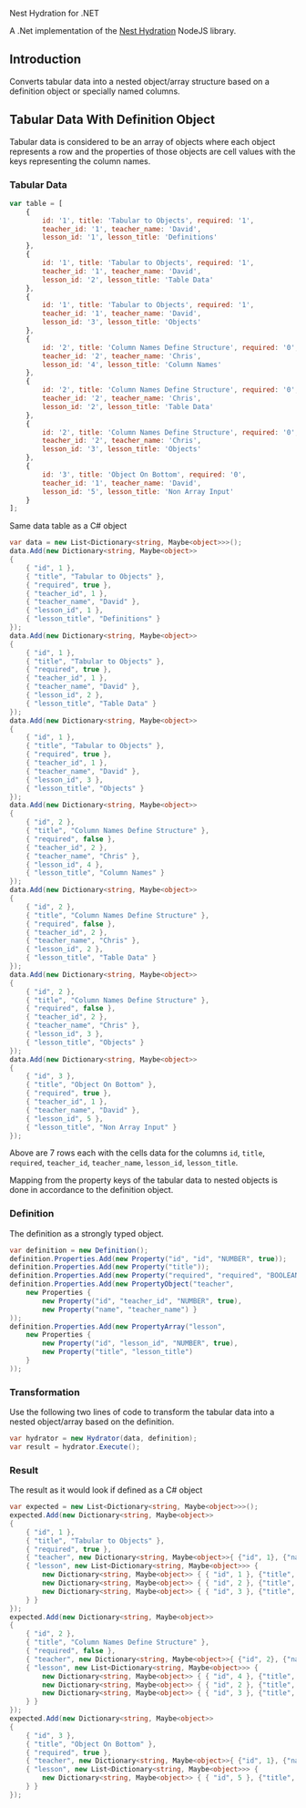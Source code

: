 Nest Hydration for .NET

A .Net implementation of the [Nest Hydration](https://github.com/CoursePark/NestHydrationJS) NodeJS library.

## Introduction

Converts tabular data into a nested object/array structure based on a definition object or specially named columns.

## Tabular Data With Definition Object

Tabular data is considered to be an array of objects where each object represents a row and the properties of those objects are cell values with the keys representing the column names.

### Tabular Data

```javascript
var table = [
    {
        id: '1', title: 'Tabular to Objects', required: '1',
        teacher_id: '1', teacher_name: 'David',
        lesson_id: '1', lesson_title: 'Definitions'
    },
    {
        id: '1', title: 'Tabular to Objects', required: '1',
        teacher_id: '1', teacher_name: 'David',
        lesson_id: '2', lesson_title: 'Table Data'
    },
    {
        id: '1', title: 'Tabular to Objects', required: '1',
        teacher_id: '1', teacher_name: 'David',
        lesson_id: '3', lesson_title: 'Objects'
    },
    {
        id: '2', title: 'Column Names Define Structure', required: '0',
        teacher_id: '2', teacher_name: 'Chris',
        lesson_id: '4', lesson_title: 'Column Names'
    },
    {
        id: '2', title: 'Column Names Define Structure', required: '0',
        teacher_id: '2', teacher_name: 'Chris',
        lesson_id: '2', lesson_title: 'Table Data'
    },
    {
        id: '2', title: 'Column Names Define Structure', required: '0',
        teacher_id: '2', teacher_name: 'Chris',
        lesson_id: '3', lesson_title: 'Objects'
    },
    {
        id: '3', title: 'Object On Bottom', required: '0',
        teacher_id: '1', teacher_name: 'David',
        lesson_id: '5', lesson_title: 'Non Array Input'
    }
];
```

Same data table as a C# object
```csharp
var data = new List<Dictionary<string, Maybe<object>>>();
data.Add(new Dictionary<string, Maybe<object>>
{
    { "id", 1 },
    { "title", "Tabular to Objects" },
    { "required", true },
    { "teacher_id", 1 },
    { "teacher_name", "David" },
    { "lesson_id", 1 },
    { "lesson_title", "Definitions" }
});
data.Add(new Dictionary<string, Maybe<object>>
{
    { "id", 1 },
    { "title", "Tabular to Objects" },
    { "required", true },
    { "teacher_id", 1 },
    { "teacher_name", "David" },
    { "lesson_id", 2 },
    { "lesson_title", "Table Data" }
});
data.Add(new Dictionary<string, Maybe<object>>
{
    { "id", 1 },
    { "title", "Tabular to Objects" },
    { "required", true },
    { "teacher_id", 1 },
    { "teacher_name", "David" },
    { "lesson_id", 3 },
    { "lesson_title", "Objects" }
});
data.Add(new Dictionary<string, Maybe<object>>
{
    { "id", 2 },
    { "title", "Column Names Define Structure" },
    { "required", false },
    { "teacher_id", 2 },
    { "teacher_name", "Chris" },
    { "lesson_id", 4 },
    { "lesson_title", "Column Names" }
});
data.Add(new Dictionary<string, Maybe<object>>
{
    { "id", 2 },
    { "title", "Column Names Define Structure" },
    { "required", false },
    { "teacher_id", 2 },
    { "teacher_name", "Chris" },
    { "lesson_id", 2 },
    { "lesson_title", "Table Data" }
});
data.Add(new Dictionary<string, Maybe<object>>
{
    { "id", 2 },
    { "title", "Column Names Define Structure" },
    { "required", false },
    { "teacher_id", 2 },
    { "teacher_name", "Chris" },
    { "lesson_id", 3 },
    { "lesson_title", "Objects" }
});
data.Add(new Dictionary<string, Maybe<object>>
{
    { "id", 3 },
    { "title", "Object On Bottom" },
    { "required", true },
    { "teacher_id", 1 },
    { "teacher_name", "David" },
    { "lesson_id", 5 },
    { "lesson_title", "Non Array Input" }
});
```

Above are 7 rows each with the cells data for the columns `id`, `title`, `required`, `teacher_id`, `teacher_name`, `lesson_id`, `lesson_title`.

Mapping from the property keys of the tabular data to nested objects is done in accordance to the definition object.

### Definition

The definition as a strongly typed object.
```csharp
var definition = new Definition();
definition.Properties.Add(new Property("id", "id", "NUMBER", true));
definition.Properties.Add(new Property("title"));
definition.Properties.Add(new Property("required", "required", "BOOLEAN"));
definition.Properties.Add(new PropertyObject("teacher",
    new Properties {
        new Property("id", "teacher_id", "NUMBER", true),
        new Property("name", "teacher_name") }
));
definition.Properties.Add(new PropertyArray("lesson",
    new Properties {
        new Property("id", "lesson_id", "NUMBER", true),
        new Property("title", "lesson_title")
    }
));
```

### Transformation

Use the following two lines of code to transform the tabular data into a nested object/array based on the definition.
```csharp
var hydrator = new Hydrator(data, definition);
var result = hydrator.Execute();
```

### Result

The result as it would look if defined as a C# object
```csharp
var expected = new List<Dictionary<string, Maybe<object>>>();
expected.Add(new Dictionary<string, Maybe<object>>
{
    { "id", 1 },
    { "title", "Tabular to Objects" },
    { "required", true },
    { "teacher", new Dictionary<string, Maybe<object>>{ {"id", 1}, {"name", "David"} } },
    { "lesson", new List<Dictionary<string, Maybe<object>>> {
        new Dictionary<string, Maybe<object>> { { "id", 1 }, {"title", "Definitions" } },
        new Dictionary<string, Maybe<object>> { { "id", 2 }, {"title", "Table Data"} },
        new Dictionary<string, Maybe<object>> { { "id", 3 }, {"title", "Objects"} }
    } }
});
expected.Add(new Dictionary<string, Maybe<object>>
{
    { "id", 2 },
    { "title", "Column Names Define Structure" },
    { "required", false },
    { "teacher", new Dictionary<string, Maybe<object>>{ {"id", 2}, {"name", "Chris"} } },
    { "lesson", new List<Dictionary<string, Maybe<object>>> {
        new Dictionary<string, Maybe<object>> { { "id", 4 }, {"title", "Column Names"} },
        new Dictionary<string, Maybe<object>> { { "id", 2 }, {"title", "Table Data"} },
        new Dictionary<string, Maybe<object>> { { "id", 3 }, {"title", "Objects"} }
    } }
});
expected.Add(new Dictionary<string, Maybe<object>>
{
    { "id", 3 },
    { "title", "Object On Bottom" },
    { "required", true },
    { "teacher", new Dictionary<string, Maybe<object>>{ {"id", 1}, {"name", "David"} } },
    { "lesson", new List<Dictionary<string, Maybe<object>>> {
        new Dictionary<string, Maybe<object>> { { "id", 5 }, {"title", "Non Array Input" } }
    } }
});
```